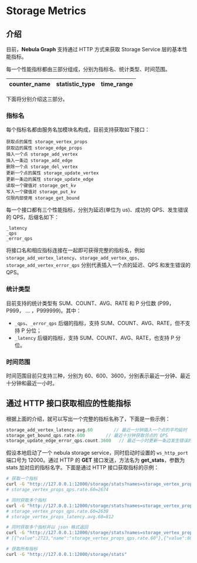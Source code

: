 # Storage Metrics

## 介绍

目前，**Nebula Graph** 支持通过 HTTP 方式来获取 Storage Service 层的基本性能指标。

每一个性能指标都由三部分组成，分别为指标名、统计类型、时间范围。

| counter\_name | statistic\_type | time_range |
| ----  |  ----|-------|

下面将分别介绍这三部分。

### 指标名

每个指标名都由服务名加模块名构成，目前支持获取如下接口：

```text
获取点的属性 storage_vertex_props
获取边的属性 storage_edge_props
插入一个点 storage_add_vertex
插入一条边 storage_add_edge
删除一个点 storage_del_vertex
更新一个点的属性 storage_update_vertex
更新一条边的属性 storage_update_edge
读取一个键值对 storage_get_kv
写入一个键值对 storage_put_kv
仅限内部使用 storage_get_bound
```

每一个接口都有三个性能指标，分别为延迟(单位为 us)、成功的 QPS、发生错误的 QPS，后缀名如下：

```text
_latency
_qps
_error_qps
```

将接口名和相应指标连接在一起即可获得完整的指标名，例如 `storage_add_vertex_latency`、`storage_add_vertex_qps`、`storage_add_vertex_error_qps` 分别代表插入一个点的延迟、QPS 和发生错误的 QPS。

### 统计类型

目前支持的统计类型有 SUM、COUNT、AVG、RATE 和 P 分位数 (P99，P999， ... ，P999999)。其中：

- `_qps`、`_error_qps` 后缀的指标，支持 SUM、COUNT、AVG、RATE，但不支持 P 分位；
- `_latency` 后缀的指标，支持 SUM、COUNT、AVG、RATE，也支持 P 分位。

### 时间范围

时间范围目前只支持三种，分别为 60、600、3600，分别表示最近一分钟、最近十分钟和最近一小时。

## 通过 HTTP 接口获取相应的性能指标

根据上面的介绍，就可以写出一个完整的指标名称了，下面是一些示例：

```cpp
storage_add_vertex_latency.avg.60        // 最近一分钟插入一个点的平均延时
storage_get_bound_qps.rate.600        // 最近十分钟获取邻点的 QPS
storage_update_edge_error_qps.count.3600   // 最近一小时更新一条边发生错误的总计数量
```

假设本地启动了一个 nebula storage service，同时启动时设置的 `ws_http_port` 端口号为 12000。通过 HTTP 的 **GET** 接口发送，方法名为 **get_stats**，参数为 stats 加对应的指标名字。下面是通过 HTTP 接口获取指标的示例：

```bash
# 获取一个指标
curl -G "http://127.0.0.1:12000/storage/stats?names=storage_vertex_props_qps.rate.60"
# storage_vertex_props_qps.rate.60=2674

# 同时获取多个指标
curl -G "http://127.0.0.1:12000/storage/stats?names=storage_vertex_props_qps.rate.60,storage_vertex_props_latency.avg.60"
# storage_vertex_props_qps.rate.60=2638
# storage_vertex_props_latency.avg.60=812

# 同时获取多个指标并以 json 格式返回
curl -G "http://127.0.0.1:12000/storage/stats?names=storage_vertex_props_qps.rate.60,storage_vertex_props_latency.avg.60&return=json"
# [{"value":2723,"name":"storage_vertex_props_qps.rate.60"},{"value":804,"name":"storage_vertex_props_latency.avg.60"}]

# 获取所有指标
curl -G "http://127.0.0.1:12000/storage/stats"
```
